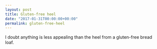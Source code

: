 ```yaml
---
layout: post
title: Gluten-free heel
date: "2017-01-31T00:00:00+00:00"
permalink: gluten-free-heel
---
```


I doubt anything is less appealing than the heel from a gluten-free bread loaf.
